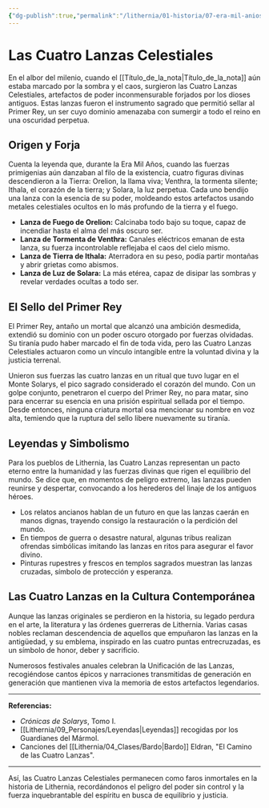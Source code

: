 ```yaml
---
{"dg-publish":true,"permalink":"/lithernia/01-historia/07-era-mil-anios/las-cuatro-lanzas-celestiales/","title":"Las Cuatro Lanzas Celestiales","tags":["lithernia","artefacto","leyenda"]}
---
```


# Las Cuatro Lanzas Celestiales

En el albor del milenio, cuando el [[Título_de_la_nota\|Título_de_la_nota]] aún estaba marcado por la sombra y el caos, surgieron las Cuatro Lanzas Celestiales, artefactos de poder inconmensurable forjados por los dioses antiguos. Estas lanzas fueron el instrumento sagrado que permitió sellar al Primer Rey, un ser cuyo dominio amenazaba con sumergir a todo el reino en una oscuridad perpetua.

## Origen y Forja

Cuenta la leyenda que, durante la Era Mil Años, cuando las fuerzas primigenias aún danzaban al filo de la existencia, cuatro figuras divinas descendieron a la Tierra: Orelion, la llama viva; Venthra, la tormenta silente; Ithala, el corazón de la tierra; y Solara, la luz perpetua. Cada uno bendijo una lanza con la esencia de su poder, moldeando estos artefactos usando metales celestiales ocultos en lo más profundo de la tierra y el fuego.

- **Lanza de Fuego de Orelion:** Calcinaba todo bajo su toque, capaz de incendiar hasta el alma del más oscuro ser.
- **Lanza de Tormenta de Venthra:** Canales eléctricos emanan de esta lanza, su fuerza incontrolable reflejaba el caos del cielo mismo.
- **Lanza de Tierra de Ithala:** Aterradora en su peso, podía partir montañas y abrir grietas como abismos.
- **Lanza de Luz de Solara:** La más etérea, capaz de disipar las sombras y revelar verdades ocultas a todo ser.

## El Sello del Primer Rey

El Primer Rey, antaño un mortal que alcanzó una ambición desmedida, extendió su dominio con un poder oscuro otorgado por fuerzas olvidadas. Su tiranía pudo haber marcado el fin de toda vida, pero las Cuatro Lanzas Celestiales actuaron como un vínculo intangible entre la voluntad divina y la justicia terrenal.

Unieron sus fuerzas las cuatro lanzas en un ritual que tuvo lugar en el Monte Solarys, el pico sagrado considerado el corazón del mundo. Con un golpe conjunto, penetraron el cuerpo del Primer Rey, no para matar, sino para encerrar su esencia en una prisión espiritual sellada por el tiempo. Desde entonces, ninguna criatura mortal osa mencionar su nombre en voz alta, temiendo que la ruptura del sello libere nuevamente su tiranía.

## Leyendas y Simbolismo

Para los pueblos de Lithernia, las Cuatro Lanzas representan un pacto eterno entre la humanidad y las fuerzas divinas que rigen el equilibrio del mundo. Se dice que, en momentos de peligro extremo, las lanzas pueden reunirse y despertar, convocando a los herederos del linaje de los antiguos héroes.

- Los relatos ancianos hablan de un futuro en que las lanzas caerán en manos dignas, trayendo consigo la restauración o la perdición del mundo.
- En tiempos de guerra o desastre natural, algunas tribus realizan ofrendas simbólicas imitando las lanzas en ritos para asegurar el favor divino.
- Pinturas rupestres y frescos en templos sagrados muestran las lanzas cruzadas, símbolo de protección y esperanza.

## Las Cuatro Lanzas en la Cultura Contemporánea

Aunque las lanzas originales se perdieron en la historia, su legado perdura en el arte, la literatura y las órdenes guerreras de Lithernia. Varias casas nobles reclaman descendencia de aquellos que empuñaron las lanzas en la antigüedad, y su emblema, inspirado en las cuatro puntas entrecruzadas, es un símbolo de honor, deber y sacrificio.

Numerosos festivales anuales celebran la Unificación de las Lanzas, recogiéndose cantos épicos y narraciones transmitidas de generación en generación que mantienen viva la memoria de estos artefactos legendarios.

---

**Referencias:**

- *Crónicas de Solarys*, Tomo I.
- [[Lithernia/09_Personajes/Leyendas\|Leyendas]] recogidas por los Guardianes del Mármol.
- Canciones del [[Lithernia/04_Clases/Bardo\|Bardo]] Eldran, "El Camino de las Cuatro Lanzas".

---

Así, las Cuatro Lanzas Celestiales permanecen como faros inmortales en la historia de Lithernia, recordándonos el peligro del poder sin control y la fuerza inquebrantable del espíritu en busca de equilibrio y justicia.